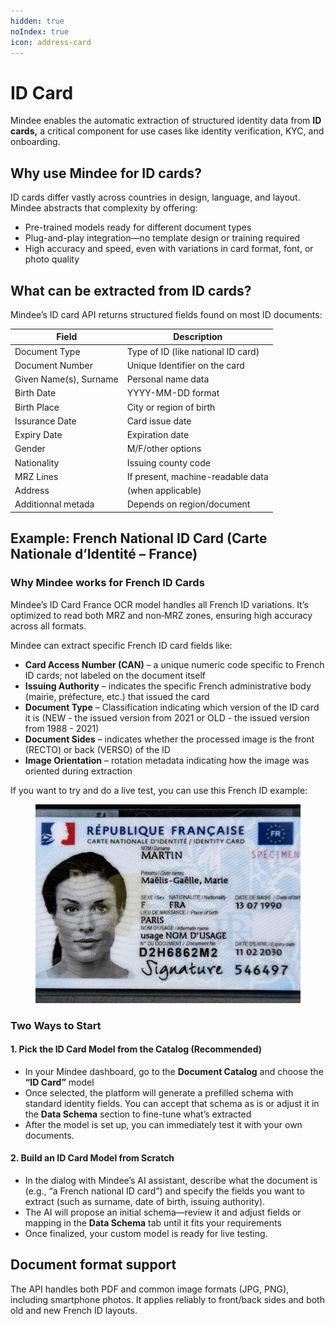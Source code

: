 ```yaml
---
hidden: true
noIndex: true
icon: address-card
---
```


# ID Card

Mindee enables the automatic extraction of structured identity data from **ID cards,** a critical component for use cases like identity verification, KYC, and onboarding.

## Why use Mindee for ID cards?

ID cards differ vastly across countries in design, language, and layout. Mindee abstracts that complexity by offering:

* Pre-trained models ready for different document types
* Plug-and-play integration—no template design or training required
* High accuracy and speed, even with variations in card format, font, or photo quality

## What can be extracted from ID cards?

Mindee’s ID card API returns structured fields found on most ID documents:

| Field                  | Description                        |
| ---------------------- | ---------------------------------- |
| Document Type          | Type of ID (like national ID card) |
| Document Number        | Unique Identifier on the card      |
| Given Name(s), Surname | Personal name data                 |
| Birth Date             | YYYY-MM-DD format                  |
| Birth Place            | City or region of birth            |
| Issurance Date         | Card issue date                    |
| Expiry Date            | Expiration date                    |
| Gender                 | M/F/other options                  |
| Nationality            | Issuing county code                |
| MRZ Lines              | If present, machine-readable data  |
| Address                | (when applicable)                  |
| Additionnal metada     | Depends on region/document         |

## Example: French National ID Card (Carte Nationale d’Identité – France)

### Why Mindee works for French ID Cards

Mindee’s ID Card France OCR model handles all French ID variations. It’s optimized to read both MRZ and non‑MRZ zones, ensuring high accuracy across all formats.

Mindee can extract specific French ID card fields like:

* **Card Access Number (CAN)** – a unique numeric code specific to French ID cards; not labeled on the document itself
* **Issuing Authority** – indicates the specific French administrative body (mairie, préfecture, etc.) that issued the card
* **Document Type** – Classification indicating which version of the ID card it is (NEW - the issued version from 2021 or OLD - the issued version from 1988 - 2021)
* **Document Sides** – indicates whether the processed image is the front (RECTO) or back (VERSO) of the ID
* **Image Orientation** – rotation metadata indicating how the image was oriented during extraction

If you want to try and do a live test, you can use this French ID example:

<figure><img src="../.gitbook/assets/french-id-sample.jpg" alt=""><figcaption></figcaption></figure>

### Two Ways to Start

#### 1. Pick the ID Card Model from the Catalog (Recommended)

* In your Mindee dashboard, go to the **Document Catalog** and choose the **“ID Card”** model
* Once selected, the platform will generate a prefilled schema with standard identity fields. You can accept that schema as is or adjust it in the **Data Schema** section to fine-tune what’s extracted
* After the model is set up, you can immediately test it with your own documents.

#### 2. Build an ID Card Model from Scratch

* In the dialog with Mindee’s AI assistant, describe what the document is (e.g., “a French national ID card”) and specify the fields you want to extract (such as surname, date of birth, issuing authority).
* The AI will propose an initial schema—review it and adjust fields or mapping in the **Data Schema** tab until it fits your requirements
* Once finalized, your custom model is ready for live testing.

## Document format support

The API handles both PDF and common image formats (JPG, PNG), including smartphone photos. It applies reliably to front/back sides and both old and new French ID layouts.

